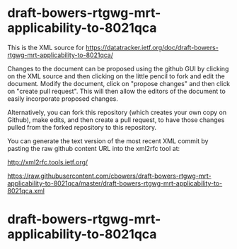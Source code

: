 # draft-bowers-rtgwg-mrt-applicability-to-8021qca
This is the XML source for https://datatracker.ietf.org/doc/draft-bowers-rtgwg-mrt-applicability-to-8021qca/

Changes to the document can be proposed using the github GUI by clicking on the XML source and then clicking on the little pencil to fork and edit the document.  Modify the document, click on "propose changes" and then click on "create pull request".  This will then allow the editors of the document to easily incorporate proposed changes.

Alternatively, you can fork this repository (which creates your own copy on Github), make edits, and then create a pull request, to have those changes pulled from the forked repository to this repository.

You can generate the text version of the most recent XML commit by pasting the raw github content URL into the xml2rfc tool at:

http://xml2rfc.tools.ietf.org/

https://raw.githubusercontent.com/cbowers/draft-bowers-rtgwg-mrt-applicability-to-8021qca/master/draft-bowers-rtgwg-mrt-applicability-to-8021qca.xml
 
# draft-bowers-rtgwg-mrt-applicability-to-8021qca
